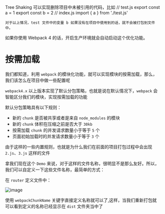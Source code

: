 Tree Shaking 可以实现删除项目中未被引用的代码，比如
	// test.js
	export const a = 1
	export const b = 2
	// index.js
	import { a } from './test.js'
	
	对于以上情况，test 文件中的变量 b 如果没有在项目中使用到的话，就不会被打包到文件中。

如果你使用 Webpack 4 的话，开启生产环境就会自动启动这个优化功能。



# 按需加载

我们都知道，利用 `webpack` 的模块化功能，就可以实现模块的按需加载，那么，我们该怎么在项目中做一些配置呢

`webpack4.x` 以上版本实现了默认分包策略，也就是说在默认情况下，`webpack` 会智能区分我们的模块，实现按需加载的功能

默认分包策略具有以下规则：

- 新的 `chunk` 是否被共享或者是来自 `node_modules` 的模块
- 新的 `chunk` 体积在压缩之前是否大于 `30kb`
- 按需加载 `chunk` 的并发请求数量小于等于 `5` 个
- 页面初始加载时的并发请求数量小于等于 `3` 个

由于这样的一些内置规则，也就是为什么我们在前面的项目打包过程中会出现 `2.js`、`3.js` 这样的文件

拿我们现在这个 `Demo` 来说，对于这样的文件名称，很明显不是那么友好。所以，我们可以自定义一下这些文件名称，最简单的方式：

在 `router` 定义文件中：

![image](https://raw.githubusercontent.com/ltadpoles/example/master/Webpack/images/w-04.jpg)

使用 `webpackChunkName` 关键字直接定义名称就可以了,这样，当我们重新打包就可以看到定义的名称已经显示在 `dist` 文件夹当中了
